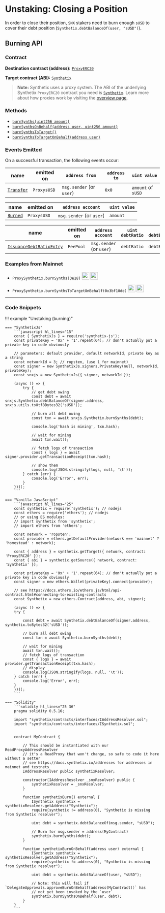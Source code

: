 # Unstaking: Closing a Position

In order to close their position, `SNX` stakers need to burn enough `sUSD` to cover their debt position (`Synthetix.debtBalanceOf(user, "sUSD")`).

## Burning API

### Contract

**Destination contract (address):** [`ProxyERC20`](https://contracts.synthetix.io/ProxyERC20)

**Target contract (ABI):** [`Synthetix`](https://contracts.synthetix.io/Synthetix)

> **Note:** Synthetix uses a proxy system. The ABI of the underlying Synthetix `ProxyERC20` contract you need is [`Synthetix`](https://contracts.synthetix.io/Synthetix). Learn more about how proxies work by visiting the [overview page](./integrations/#proxies).

### Methods

- [`burnSynths(uint256 amount)`](/contracts/source/contracts/Synthetix/#burnsynths)
- [`burnSynthsOnBehalf(address user, uint256 amount)`](/contracts/source/contracts/Synthetix/#burnsynthsonbehalf)
- [`burnSynthsToTarget()`](/contracts/source/contracts/Synthetix/#burnsynthstotarget)
- [`burnSynthsToTargetOnBehalf(address user)`](/contracts/source/contracts/Synthetix/#burnsynthstotargetonbehalf)

### Events Emitted

On a successful transaction, the following events occur:

| name                                                                | emitted on  | `address from`           | `address to` | `uint value`       |
| ------------------------------------------------------------------- | ----------- | ------------------------ | ------------ | ------------------ |
| [`Transfer`](/contracts/source/contracts/ExternStateToken#transfer) | `ProxysUSD` | `msg.sender` (or `user`) | `0x0`        | `amount` of `sUSD` |

| name                                                 | emitted on  | `address account`        | `uint value` |
| ---------------------------------------------------- | ----------- | ------------------------ | ------------ |
| [`Burned`](/contracts/source/contracts/Synth#burned) | `ProxysUSD` | `msg.sender` (or `user`) | `amount`     |

| name                                                                                   | emitted on | `address account`        | `uint debtRatio` | `uint debtEntryIndex` | `uint feePeriodStartingDebtIndex` |
| -------------------------------------------------------------------------------------- | ---------- | ------------------------ | ---------------- | --------------------- | --------------------------------- |
| [`IssuanceDebtRatioEntry`](/contracts/source/contracts/FeePool#issuancedebtratioentry) | `FeePool`  | `msg.sender` (or `user`) | `debtRatio`      | `debtEntryIndex`      | `feePeriodStartingDebtIndex`      |

### Examples from Mainnet

- `ProxySynthetix.burnSynths(3e18)` <a target=_blank href="https://dashboard.tenderly.co/tx/main/0xc781ddb16ca1e3fed5cf2acb1749e26a1b125057b6f9bfd23235c71381749843/logs"><img src="https://tenderly.co/icons/icon-48x48.png" width=24 /></a> <a target=_blank href="https://etherscan.io/tx/0xc781ddb16ca1e3fed5cf2acb1749e26a1b125057b6f9bfd23235c71381749843#eventlog"><img src="https://etherscan.io/images/favicon2.ico" width=24 /></a>

- `ProxySynthetix.burnSynthsToTargetOnBehalf(0x3bf10de)` <a target=_blank href="https://dashboard.tenderly.co/tx/main/0x53eb0cc3509726b02ba53fe869583d964b6ccdc48099c6fbab62d46b4774a01f/logs"><img src="https://tenderly.co/icons/icon-48x48.png" width=24 /></a> <a target=_blank href="https://etherscan.io/tx/0x53eb0cc3509726b02ba53fe869583d964b6ccdc48099c6fbab62d46b4774a01f#eventlog"><img src="https://etherscan.io/images/favicon2.ico" width=24 /></a>

---

### Code Snippets

!!! example "Unstaking (burning)"

    === "SynthetixJs"
        ```javascript hl_lines="15"
        const { SynthetixJs } = require('synthetix-js');
        const privateKey = '0x' + '1'.repeat(64); // don't actually put a private key in code obviously

        // parameters: default provider, default networkId, private key as a string
        const networkId = 3; // ropsten, (use 1 for mainnet)
        const signer = new SynthetixJs.signers.PrivateKey(null, networkId, privateKey);
        const snxjs = new SynthetixJs({ signer, networkId });

        (async () => {
            try {
                // get debt owing
                const debt = await snxjs.Synthetix.debtBalanceOf(signer.address, snxjs.utils.toUtf8Bytes32('sUSD'));

                // burn all debt owing
                const txn = await snxjs.Synthetix.burnSynths(debt);

                console.log('hash is mining', txn.hash);

                // wait for mining
                await txn.wait();

                // fetch logs of transaction
                const { logs } = await signer.provider.getTransactionReceipt(txn.hash);

                // show them
                console.log(JSON.stringify(logs, null, '\t'));
            } catch (err) {
                console.log('Error', err);
            }
        })();
        ```

    === "Vanilla JavaScript"
        ```javascript hl_lines="25"
        const synthetix = require('synthetix'); // nodejs
        const ethers = require('ethers'); // nodejs
        // or using ES modules:
        // import synthetix from 'synthetix';
        // import ethers from 'ethers';

        const network = 'ropsten';
        const provider = ethers.getDefaultProvider(network === 'mainnet' ? 'homestead' : network);

        const { address } = synthetix.getTarget({ network, contract: 'ProxyERC20' });
        const { abi } = synthetix.getSource({ network, contract: 'Synthetix' });

        const privateKey = '0x' + '1'.repeat(64); // don't actually put a private key in code obviously
        const signer = new ethers.Wallet(privateKey).connect(provider);

        // see https://docs.ethers.io/ethers.js/html/api-contract.html#connecting-to-existing-contracts
        const Synthetix = new ethers.Contract(address, abi, signer);

        (async () => {
        try {

            const debt = await Synthetix.debtBalanceOf(signer.address, synthetix.toBytes32('sUSD'));

            // burn all debt owing
            const txn = await Synthetix.burnSynths(debt);

            // wait for mining
            await txn.wait();
            // fetch logs of transaction
            const { logs } = await provider.getTransactionReceipt(txn.hash);
            // display
            console.log(JSON.stringify(logs, null, '\t'));
        } catch (err) {
            console.log('Error', err);
        }
        })();
        ```

    === "Solidity"
        ```solidity hl_lines="25 36"
        pragma solidity 0.5.16;

        import "synthetix/contracts/interfaces/IAddressResolver.sol";
        import "synthetix/contracts/interfaces/ISynthetix.sol";


        contract MyContract {

            // This should be instantiated with our ReadProxyAddressResolver
            // it's a ReadProxy that won't change, so safe to code it here without a setter
            // see https://docs.synthetix.io/addresses for addresses in mainnet and testnets
            IAddressResolver public synthetixResolver;

            constructor(IAddressResolver _snxResolver) public {
                synthetixResolver = _snxResolver;
            }

            function synthetixBurn() external {
                ISynthetix synthetix = synthetixResolver.getAddress("Synthetix");
                require(synthetix != address(0), "Synthetix is missing from Synthetix resolver");

                uint debt = synthetix.debtBalanceOf(msg.sender, "sUSD");

                // Burn for msg.sender = address(MyContract)
                synthetix.burnSynths(debt);
            }

            function synthetixBurnOnBehalf(address user) external {
                ISynthetix synthetix = synthetixResolver.getAddress("Synthetix");
                require(synthetix != address(0), "Synthetix is missing from Synthetix resolver");

                uint debt = synthetix.debtBalanceOf(user, "sUSD");

                // Note: this will fail if `DelegateApprovals.approveBurnOnBehalf(address(MyContract))` has
                // not yet been invoked by the `user`
                synthetix.burnSynthsOnBehalf(user, debt);
            }
        }
        ```
